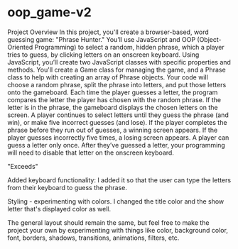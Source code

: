 # oop_game-v2
 Project Overview In this project, you'll create a browser-based, word guessing game: "Phrase Hunter." You’ll use JavaScript and OOP (Object-Oriented Programming) to select a random, hidden phrase, which a player tries to guess, by clicking letters on an onscreen keyboard.  Using JavaScript, you’ll create two JavaScript classes with specific properties and methods. You'll create a Game class for managing the game, and a Phrase class to help with creating an array of Phrase objects.  Your code will choose a random phrase, split the phrase into letters, and put those letters onto the gameboard.  Each time the player guesses a letter, the program compares the letter the player has chosen with the random phrase. If the letter is in the phrase, the gameboard displays the chosen letters on the screen.  A player continues to select letters until they guess the phrase (and win), or make five incorrect guesses (and lose).  If the player completes the phrase before they run out of guesses, a winning screen appears. If the player guesses incorrectly five times, a losing screen appears.  A player can guess a letter only once. After they’ve guessed a letter, your programming will need to disable that letter on the onscreen keyboard.


"Exceeds"

Added keyboard functionality: 
I added it so that the user can type the letters from their keyboard to guess the phrase.

Styling - experimenting with colors.
I changed the title color and the show letter that's displayed color as well.

The general layout should remain the same, but feel free to make the project your own by experimenting with things like color, background color, font, borders, shadows, transitions, animations, filters, etc.
